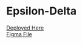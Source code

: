 # Epsilon-Delta

[Deployed Here](https://medifyme.netlify.app/)
<br>
[Figma File](https://www.figma.com/file/p850Ggh3o7Wx06xZKHPmRP/Epsilon-Delta-HackItOut?node-id=0%3A1&t=irTJFFggJAagLQ1M-1)
